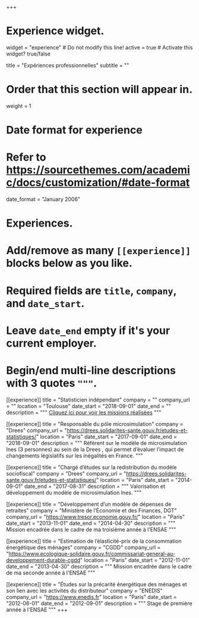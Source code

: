 +++
# Experience widget.
widget = "experience"  # Do not modify this line!
active = true  # Activate this widget? true/false

title = "Expériences professionnelles"
subtitle = ""

# Order that this section will appear in.
weight = 1

# Date format for experience
#   Refer to https://sourcethemes.com/academic/docs/customization/#date-format
date_format = "January 2006"

# Experiences.
#   Add/remove as many `[[experience]]` blocks below as you like.
#   Required fields are `title`, `company`, and `date_start`.
#   Leave `date_end` empty if it's your current employer.
#   Begin/end multi-line descriptions with 3 quotes `"""`.

[[experience]]
  title = "Statisticien indépendant"
  company = ""
  company_url = ""
  location = "Toulouse"
  date_start = "2018-09-01"
  date_end = ""
  description = """ [Cliquez ici pour voir les missions réalisées](#missions) """
  
[[experience]]
  title = "Responsable du pôle microsimulation"
  company = "Drees"
  company_url = "https://drees.solidarites-sante.gouv.fr/etudes-et-statistiques/"
  location = "Paris"
  date_start = "2017-09-01"
  date_end = "2018-09-01"
  description = """
  Référent sur le modèle de microsimulation Ines (3 personnes) au sein de la Drees , qui permet 
  d’évaluer l’impact de changements législatifs sur les inégalités en France.
  """

[[experience]]
  title = "Chargé d’études sur la redistribution du modèle sociofiscal"
  company = "Drees"
  company_url = "https://drees.solidarites-sante.gouv.fr/etudes-et-statistiques/"
  location = "Paris"
  date_start = "2014-09-01"
  date_end = "2017-08-31"
  description = """ 
  Valorisation et développement du modèle de microsimulation Ines.
  """
  
[[experience]]
  title = "Développement d’un modèle de dépenses de retraites"
  company = "Ministère de l’Économie et des Finances, DGT"
  company_url = "https://www.tresor.economie.gouv.fr/"
  location = "Paris"
  date_start = "2013-11-01"
  date_end = "2014-04-30"
  description = """ 
  Mission encadrée dans le cadre de ma troisième année à l'ENSAE 
  """

[[experience]]
  title = "Estimation de l’élasticité-prix de la consommation énergétique des ménages"
  company = "CGDD"
  company_url = "https://www.ecologique-solidaire.gouv.fr/commissariat-general-au-developpement-durable-cgdd"
  location = "Paris"
  date_start = "2012-11-01"
  date_end = "2013-04-30"
  description = """ 
  Mission encadrée dans le cadre de ma seconde année à l'ENSAE 
  """
  
[[experience]]
  title = "Études sur la précarité énergétique des ménages et son lien avec les activités du distributeur"
  company = "ENEDIS"
  company_url = "https://www.enedis.fr"
  location = "Paris"
  date_start = "2012-06-01"
  date_end = "2012-09-01"
  description = """ 
  Stage de première année à l'ENSAE 
  """
+++

